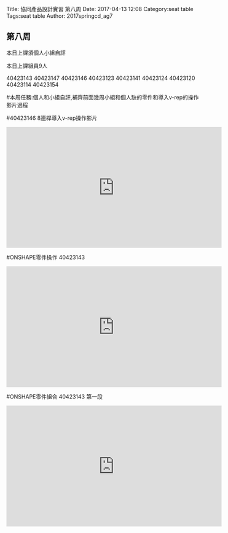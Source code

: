 Title: 協同產品設計實習 第八周
Date: 2017-04-13 12:08
Category:seat table
Tags:seat table
Author: 2017springcd_ag7



<!-- PELICAN_END_SUMMARY -->


## 第八周 

本日上課須個人小組自評

本日上課組員9人

40423143
40423147
40423146
40423123
40423141
40423124
40423120
40423114
40423154

#本周任務:個人和小組自評,補齊前面幾周小組和個人缺的零件和導入v-rep的操作影片過程

#40423146   8連桿導入v-rep操作影片
<iframe width="560" height="315" src="https://www.youtube.com/embed/n1c8C8TyJjA" frameborder="0" allowfullscreen></iframe>

#ONSHAPE零件操作 40423143

<iframe width="560" height="315" src="https://www.youtube.com/embed/D8X0iHyTuxk" frameborder="0" allowfullscreen></iframe>

#ONSHAPE零件組合 40423143 第一段 

<iframe width="560" height="315" src="https://www.youtube.com/embed/3QTLxLLvx8c" frameborder="0" allowfullscreen></iframe> 


 
 
 


